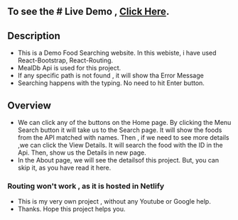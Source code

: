## To see the # Live Demo , [Click Here](https://dreamy-turing-3c0fff.netlify.app/).

## Description

* This is a Demo Food Searching website. In this webiste, i have used React-Bootstrap, React-Routing.
* MealDb Api is used for this project.
* If any specific path is not found , it will show tha Error Message
* Searching happens with the typing. No need to hit Enter button.

## Overview

* We can click any of the buttons on the Home page. By clicking the Menu Search button it will take us to the Search page. It will show the foods from the API matched with names. Then , if we need to see more details ,we can click the View Details. It will search the food with the ID in the Api. Then, show us the Details in new page.
* In the About page, we will see the detailsof this project. But, you can skip it, as you have read it here.

### Routing won't work , as it is hosted in Netlify

* This is my very own project , without any Youtube or Google help.
* Thanks. Hope this project helps you.

